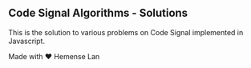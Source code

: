 ## Code Signal Algorithms - Solutions

This is the solution to various problems on Code Signal implemented in Javascript.

Made with &hearts; Hemense Lan
